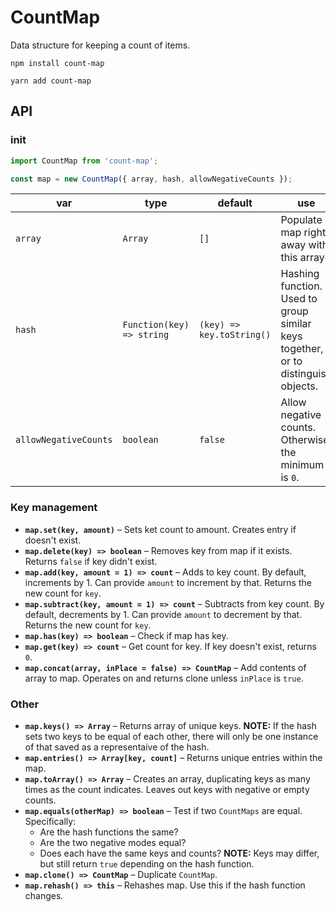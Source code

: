 # CountMap

Data structure for keeping a count of items.

```
npm install count-map
```
```
yarn add count-map
```

## API

### init
```js
import CountMap from 'count-map';

const map = new CountMap({ array, hash, allowNegativeCounts });
```

| var | type | default | use |
|-----|------|---------|-----|
| `array` | `Array` | `[]` | Populate map right away with this array. |
| `hash` | `Function(key) => string` | `(key) => key.toString()` | Hashing function. Used to group similar keys together, or to distinguish objects. |
| `allowNegativeCounts` | `boolean` | `false` | Allow negative counts. Otherwise, the minimum is `0`. |

### Key management

- **`map.set(key, amount)`** – Sets ket count to amount. Creates entry if doesn't exist.
- **`map.delete(key) => boolean`** – Removes key from map if it exists. Returns `false` if key didn't exist.
- **`map.add(key, amount = 1) => count`** – Adds to key count. By default, increments by 1. Can provide `amount` to increment by that. Returns the new count for `key`.
- **`map.subtract(key, amount = 1) => count`** – Subtracts from key count. By default, decrements by 1. Can provide `amount` to decrement by that. Returns the new count for `key`.
- **`map.has(key) => boolean`** – Check if map has key.
- **`map.get(key) => count`** – Get count for key. If key doesn't exist, returns `0`.
- **`map.concat(array, inPlace = false) => CountMap`** – Add contents of array to map. Operates on and returns clone unless `inPlace` is `true`.

### Other

- **`map.keys() => Array`** – Returns array of unique keys. **NOTE:** If the hash sets two keys to be equal of each other, there will only be one instance of that saved as a representaive of the hash.
- **`map.entries() => Array[key, count]`** – Returns unique entries within the map.
- **`map.toArray() => Array`** – Creates an array, duplicating keys as many times as the count indicates. Leaves out keys with negative or empty counts.
- **`map.equals(otherMap) => boolean`** – Test if two `CountMaps` are equal. Specifically:
  - Are the hash functions the same?
  - Are the two negative modes equal?
  - Does each have the same keys and counts? **NOTE:** Keys may differ, but still return `true` depending on the hash function.
- **`map.clone() => CountMap`** – Duplicate `CountMap`.
- **`map.rehash() => this`** – Rehashes map. Use this if the hash function changes.